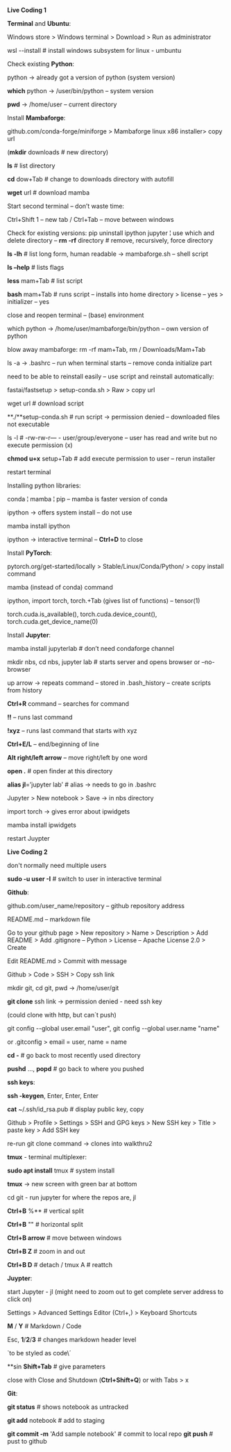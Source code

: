 **Live Coding 1**

**Terminal** and **Ubuntu**:

Windows store > Windows terminal > Download > Run as administrator

wsl --install  # install windows subsystem for linux - umbuntu

Check existing **Python**:

python -> already got a version of python (system version)

**which** python -> /user/bin/python – system version

**pwd** -> /home/user – current directory

Install **Mambaforge**:

github.com/conda-forge/miniforge > Mambaforge linux x86 installer> copy url

(**mkdir** downloads  # new directory)

**ls**  # list directory

**cd** dow+Tab  # change to downloads directory with autofill

**wget** url  # download mamba

Start second terminal – don’t waste time:

Ctrl+Shift 1 – new tab / Ctrl+Tab – move between windows

Check for existing versions: pip uninstall ipython jupyter ¦ use which and delete directory – **rm -rf** directory  # remove, recursively, force directory

**ls -lh**  # list long form, human readable -> mambaforge.sh – shell script

**ls –help**  # lists flags

**less** mam+Tab  # list script

**bash** mam+Tab  # runs script – installs into home directory > license – yes > initializer – yes

close and reopen terminal – (base) environment

which python -> /home/user/mambaforge/bin/python – own version of python

blow away mambaforge: rm -rf mam+Tab, rm / Downloads/Mam+Tab

ls -a -> .bashrc – run when terminal starts – remove conda initialize part

need to be able to reinstall easily – use script and reinstall automatically:

fastai/fastsetup > setup-conda.sh > Raw > copy url

wget url  # download script

**./**setup-conda.sh  # run script -> permission denied – downloaded files not executable

ls -l  # -rw-rw-r— - user/group/everyone – user has read and write but no execute permission  (x)

**chmod u+x**  setup+Tab  # add execute permission to user – rerun installer

restart terminal

Installing python libraries:

conda ¦ mamba ¦ pip – mamba is faster version of conda

ipython -> offers system install – do not use

mamba install ipython

ipython -> interactive terminal – **Ctrl+D** to close

Install **PyTorch**:

pytorch.org/get-started/locally > Stable/Linux/Conda/Python/ > copy install command

mamba (instead of conda) command

ipython, import torch, torch.+Tab (gives list of functions) – tensor(1)

torch.cuda.is\_available(), torch.cuda.device\_count(), torch.cuda.get\_device\_name(0)

Install **Jupyter**:

mamba install jupyterlab  # don’t need condaforge channel

mkdir nbs, cd nbs, jupyter lab  # starts server and opens browser or –no-browser

up arrow -> repeats command – stored in .bash\_history – create scripts from history

**Ctrl+R** command – searches for command

**!!** – runs last command

**!xyz** – runs last command that starts with xyz

**Ctrl+E/L** – end/beginning of line

**Alt right/left arrow** – move right/left by one word

**open .**  # open finder at this directory

**alias jl**=’jupyter lab’  # alias -> needs to go in .bashrc

Jupyter > New notebook > Save -> in nbs directory

import torch -> gives error about ipwidgets

mamba install ipwidgets

restart Juypter

**Live Coding 2**

don't normally need multiple users

**sudo -u user -I**  # switch to user in interactive terminal

**Github**:

github.com/user\_name/repository – github repository address

README.md – markdown file

Go to your github page > New repository > Name > Description > Add README > Add .gitignore – Python > License – Apache License 2.0 > Create

Edit README.md > Commit with message 

Github > Code > SSH > Copy ssh link

mkdir git, cd git, pwd -> /home/user/git

**git clone** ssh link -> permission denied - need ssh key

(could clone with http, but can´t push)

git config --global user.email "user", git config --global user.name "name"

or .gitconfig > email = user, name = name

**cd -**  # go back to most recently used directory

**pushd** ..., **popd**  # go back to where you pushed

**ssh keys**:

**ssh -keygen**, Enter, Enter, Enter

**cat** ~/.ssh/id_rsa.pub  # display public key, copy

Github > Profile > Settings > SSH and GPG keys > New SSH key > Title > paste key > Add SSH key

re-run git clone command -> clones into walkthru2

**tmux** - terminal multiplexer:

**sudo apt install** tmux  # system install

**tmux** -> new screen with green bar at bottom

cd git - run jupyter for where the repos are, jl

**Ctrl+B** %**  # vertical split

**Ctrl+B** ""  # horizontal split

**Ctrl+B arrow**  # move between windows

**Ctrl+B Z**  # zoom in and out

**Ctrl+B D**  # detach / tmux A  # reattch

**Juypter**:

start Jupyter - jl (might need to zoom out to get complete server address to click on)

Settings > Advanced Settings Editor (Ctrl+,) > Keyboard Shortcuts

**M** / **Y**  # Markdown / Code

Esc, **1**/**2**/**3**  # changes markdown header level

\`to be styled as code\´

**sin **Shift+Tab**  # give parameters

close with Close and Shutdown (**Ctrl+Shift+Q**) or with Tabs > x

**Git**:

**git status**  # shows notebook as untracked

**git add** notebook  # add to staging

**git commit -m** 'Add sample notebook'  # commit to local repo
**git push**  # pust to github
